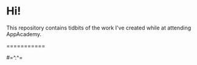 # Hi!
This repository contains tidbits of the work I've created while at attending AppAcademy.


===========

#=^.^=
